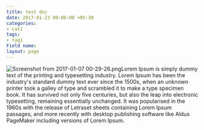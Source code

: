 ```yaml
---
title: test doc
date: 2017-01-23 00:06:00 +05:30
categories:
- cat1
tags:
- tag1
Field name: 
layout: page
---
```


![Screenshot from 2017-01-07 00-29-26.png](/uploads/Screenshot%20from%202017-01-07%2000-29-26.png)Lorem Ipsum is simply dummy text of the printing and typesetting industry. Lorem Ipsum has been the industry's standard dummy text ever since the 1500s, when an unknown printer took a galley of type and scrambled it to make a type specimen book. It has survived not only five centuries, but also the leap into electronic typesetting, remaining essentially unchanged. It was popularised in the 1960s with the release of Letraset sheets containing Lorem Ipsum passages, and more recently with desktop publishing software like Aldus PageMaker including versions of Lorem Ipsum.